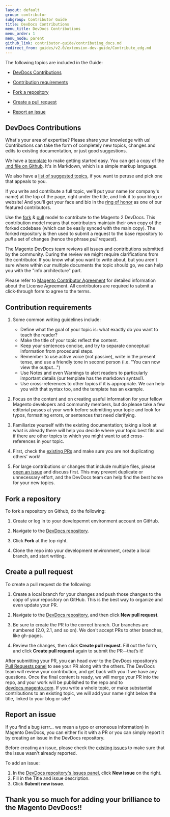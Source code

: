 ```yaml
---
layout: default
group: contributor
subgroup: Contributor Guide
title: DevDocs Contributions
menu_title: DevDocs Contributions
menu_order: 1
menu_node: parent
github_link: contributor-guide/contributing_docs.md
redirect_from: guides/v2.0/extension-dev-guide/Contribute_edg.md
---
```



The following topics are included in the Guide:

* <a href="#contribute">DevDocs Contributions</a>

* <a href="#requirements">Contribution requirements</a>

* <a href="#fork">Fork a repository</a>

* <a href="#pull_request">Create a pull request</a>

* <a href="#report">Report an issue</a>

<!--
<a href="#labels">Labels applied by the DevDocs team</a>
-->


<h2 id="contribute">DevDocs Contributions</h2>

What's your area of expertise? Please share your knowledge with us! Contributions can take the form of completely new topics, changes and edits to existing documentation, or just good suggestions. 

We have a <a href="{{ site.gdeurl }}contributor-guide/basic_template.html" target="_blank">template</a> to make getting started easy. You can get a copy of the <a href="https://github.com/magento/devdocs/blob/2.0/guides/v2.0/contributor-guide/basic_template.md">.md file  on Github</a>. It's in Markdown, which is a simple markup language.

We also have a <a href="{{ site.gdeurl }}contributor-guide/contributing_docs_suggested_topics.html" target="_blank">list of suggested topics</a>, if you want to peruse and pick one that appeals to you.

If you write and contribute a full topic, we'll put your name (or company's name) at the top of the page, right under the title, and link it to your blog or website! And you'll get your face and bio in the <a href="{{ site.gdeurl }}howdoi/howdoi_bios.html">ring of honor</a> as one of our featured contributors.

Use the <a href="#fork">fork</a> & <a href="#pull_request">pull</a> model to contribute to the Magento 2 DevDocs.
This contribution model means that contributors maintain their own copy of the forked codebase (which can be easily synced with the main copy). The forked repository is then used to submit a request to the base repository to *pull* a set of changes (hence the phrase *pull request*).

The Magento DevDocs team reviews all issues and contributions submitted by the community. During the review we might require clarifications from the contributor. If you know what you want to write about, but you aren't sure where within our multiple documents the topic should go, we can help you with the "info architecture" part.

<!--
Often when the Magento DevDocs team works on reviewing the suggested changes, we will add a label to the issue to indicate certain information, like status or who is working the issue. If you're ever curious what the different labels mean, see the <a href="#labels">table</a> below for an explanation of each one. 
-->

<div class="bs-callout bs-callout-info" id="info">
<p>Please refer to <a href="http://www.magento.com/legaldocuments/mca">Magento Contributor Agreement</a> for detailed information about the License Agreement. All contributors are required to submit a click-through form to agree to the terms. </p>
</div>

<h2 id="requirements">Contribution requirements</h2>


1. Some common writing guidelines include:
    * Define what the goal of your topic is: what exactly do you want to teach the reader?
    * Make the title of your topic reflect the content.
    * Keep your sentences concise, and try to separate conceptual information from procedural steps.
    * Remember to use active voice (not passive), write in the present tense, and use a friendly tone in second person (i.e. "You can now view the output...")
    * Use Notes and even Warnings to alert readers to particularly important details (our template has the markdown syntax!).
    * Use cross-references to other topics if it is appropriate. We can help you with that syntax too, and the template has an example.
    
2. Focus on the content and on creating useful information for your fellow Magento developers and community members, but do please take a few editorial passes at your work before submitting your topic and look for typos, formatting errors, or sentences that need clarifying. 
3. Familiarize yourself with the existing documentation; taking a look at what is already there will help you decide where your topic best fits and if there are other topics to which you might want to add cross-references in your topic.
4. First, check the <a href="https://github.com/magento/devdocs/pulls" target="_blank">existing PRs</a> and make sure you are not duplicating others’ work!
5. For large contributions or changes that include multiple files, please <a href="https://github.com/magento/devdocs/issues" target="_blank">open an issue</a> and discuss first. This may prevent duplicate or unnecessary effort, and the DevDocs team can help find the best home for your new topics.

<h2 id="fork">Fork a repository</h2>
To fork a repository on Github, do the following:

1. Create or log in to your developemnt environment account on GitHub. 

2. Navigate to the <a href="https://github.com/magento/devdocs" target="_blank">DevDocs repository</a>.

3. Click **Fork** at the top right.

4. Clone the repo into your development environment, create a local branch, and start writing.

<h2 id="pull_request">Create a pull request</h2>

To create a pull request do the following: 

1. Create a local branch for your changes and push those changes to the copy of your repository on GitHub. This is the best way to organize and even update your PR.

2. Navigate to the <a href="https://github.com/magento/devdocs" target="_blank">DevDocs repository</a>, and then click **New pull request**.

3. Be sure to create the PR to the correct branch. Our branches are numbered (2.0, 2.1, and so on). We don't accept PRs to other branches, like gh-pages.

4. Review the changes, then click **Create pull request**. Fill out the form, and click **Create pull request** again to submit the PR&mdash;that’s it!

After submitting your PR, you can head over to the DevDocs repository’s <a href="https://github.com/magento/devdocs/pulls" target="_blank">Pull Requests panel</a> to see your PR along with the others. The DevDocs team will review your contribution, and get back with you if we have any questions. Once the final content is ready, we will merge your PR into the repo, and your work will be published to the repo and to <a href="https://github.com/magento/devdocs" target="_blank">devdocs.magento.com</a>. If you write a whole topic, or make substantial contributions to an existing topic, we will add your name right below the title, linked to your blog or site!

<h2 id="report">Report an issue</h2>
If you find a bug (errr... we mean a typo or erroneous information) in Magento DevDocs, you can either fix it with a PR or you can simply report it by creating an issue in the DevDocs repository.

<div class="bs-callout bs-callout-info" id="info">
  <p>Before creating an issue, please check the <a href="https://github.com/magento/devdocs/issues" target="_blank"> existing issues</a> to make sure that the issue wasn't already reported.
</p>
</div>

To add an issue:

1. In the <a href="https://github.com/magento/devdocs/issues" target="_blank">DevDocs repository's Issues panel</a>, click  **New issue**  on the right. 
2. Fill in the Title and issue description.
3. Click **Submit new issue**.

<!--
<h2 id="labels">Labels applied by the Magento team</h2>

Refer to the following table for a description of each label. These labels are applied by the Magento development team to community contributed issues and pull requests, to communicate status, impact, or which team is working on it.

<table style="width:100%">
   <colgroup>
      <col width="30%">
      <col width="70%">
   </colgroup>
   <thead>
      <tr style="background-color:lightgray">
         <th>Label image</th>
         <th>Description</th>
      </tr>
   </thead>
   <tbody>
      <tr>
      <th>Issue Type</th>
      <th> </th>
</tr>
         <td><img src="{{ site.baseurl }}common/images/github_bug.png" alt="the Bug button"/></td>
         <td>An error, flaw, or failure in an existing feature that produces unexpected results.</td>
      </tr>
      <tr>
         <td><img src="{{ site.baseurl }}common/images/github_featureRequest.png" alt="the Feature Request button"/></td>
         <td>A community request to introduce a new feature in Magento.</td>
      </tr>
      <tr>
         <td><img src="{{ site.baseurl }}common/images/github_improvement.png" alt="the Improvement button"/></td>
         <td>A request to enhance existing functionality.</td>
      </tr>
      <tr>
         <td><img src="{{ site.baseurl }}common/images/github_question.png" alt="the Question button"/></td>
         <td>An inquiry about existing functionality.</td>
      </tr>
      <tr>
      <th>Domains Impacted</th>
      
</tr>
      <tr>
         <td><img src="{{ site.baseurl }}common/images/github_MX.png" alt="the MX button"/></td>
         <td>Affects Merchant Experience.</td>
      </tr>
       <tr>
         <td><img src="{{ site.baseurl }}common/images/github_CS.png" alt="the CS button"/></td>
         <td>Affects Commerce Services.</td>
      </tr>
       <tr>
         <td><img src="{{ site.baseurl }}common/images/github_PS.png" alt="the PS button"/></td>
         <td>Affects Platform Services.</td>
      </tr>
       <tr>
         <td><img src="{{ site.baseurl }}common/images/github_DOC.png" alt="the Doc button"/></td>
         <td>Affects Documentation domain.</td>
      </tr>
      <tr>
         <td><img src="{{ site.baseurl }}common/images/github_PROD.png" alt="the PROD button"/></td>
         <td>Affects the Product team (mostly feature requests or business logic change).</td>
      </tr>
 <tr>
         <td><img src="{{ site.baseurl }}common/images/github_TECH.png" alt="the Tech button"/></td>
         <td>Affects Architect Group (mostly to make decisions around technology changes).</td>
      </tr>
      
   <tr>
      <th>Pull Request Resolution Status</th>
      
</tr>
      
       <tr>
         <td><img src="{{ site.baseurl }}common/images/github_accept.png" alt="the Accept button"/></td>
         <td>The pull request has been accepted and will be merged into mainline code.</td>
      </tr>
       <tr>
         <td><img src="{{ site.baseurl }}common/images/github_reject.png" alt="the Reject button"/></td>
         <td>The pull request has been rejected and will not be merged into mainline code.  Possible reasons can include but are not limited to: issue has already been fixed in another code contribution, or there is an issue with the code contribution.</td>
      </tr>
      <tr>
      <th>Issue Resolution Status</th>
      
</tr>
       <tr>
         <td><img src="{{ site.baseurl }}common/images/gitHub_acknowledged.png" alt="the Acknowledged button"/></td>
         <td>The Magento Team has validated the issue and an internal ticket has been created.</td>
      </tr>
       <tr>
         <td><img src="{{ site.baseurl }}common/images/github_inProgress.png" alt="the In progress button"/></td>
         <td>The internal ticket is currently in progress, fix is scheduled to be delivered.</td>
      </tr>
       <tr>
         <td><img src="{{ site.baseurl }}common/images/github_needsUpdate.png" alt="the Needs update button"/></td>
         <td>The Magento Team needs additional information from the reporter to properly prioritize and process the issue or pull request.</td>
      </tr>
     
   </tbody>
</table>
-->

<h2 id="Thanks">Thank you so much for adding your brilliance to the Magento DevDocs!! </h2>

